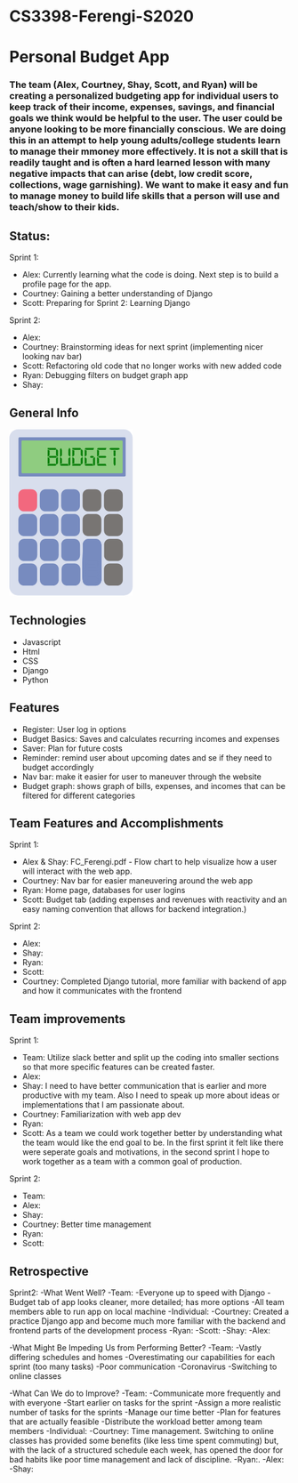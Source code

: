 # CS3398-Ferengi-S2020

# Personal Budget App
### The team (Alex, Courtney, Shay, Scott, and Ryan) will be creating a personalized budgeting app for individual users to keep track of their income, expenses, savings, and financial goals we think would be helpful to the user. The user could be anyone looking to be more financially conscious. We are doing this in an attempt to help young adults/college students learn to manage their mmoney more effectively. It is not a skill that is readily taught and is often a hard learned lesson with many negative impacts that can arise (debt, low credit score, collections, wage garnishing). We want to make it easy and fun to manage money to build life skills that a person will use and teach/show to their kids.
## Status:
Sprint 1:
  - Alex: Currently learning what the code is doing. Next step is to build a profile page for the app. 
  - Courtney: Gaining a better understanding of Django
  - Scott: Preparing for Sprint 2: Learning Django
  
Sprint 2:
  - Alex:
  - Courtney: Brainstorming ideas for next sprint (implementing nicer looking nav bar)
  - Scott: Refactoring old code that no longer works with new added code
  - Ryan: Debugging filters on budget graph app
  - Shay: 
  
## General Info 
![](images/fci-calculator.png)

## Technologies
- Javascript
- Html
- CSS
- Django
- Python

## Features 
- Register: User log in options
- Budget Basics: Saves and calculates recurring incomes and expenses 
- Saver: Plan for future costs 
- Reminder: remind user about upcoming dates and se if they need to budget accordingly 
- Nav bar: make it easier for user to maneuver through the website
- Budget graph: shows graph of bills, expenses, and incomes that can be filtered for different categories

## Team Features and Accomplishments
Sprint 1:
  - Alex & Shay: FC_Ferengi.pdf - Flow chart to help visualize how a user will interact with the web app.
  - Courtney: Nav bar for easier maneuvering around the web app
  - Ryan: Home page, databases for user logins
  - Scott: Budget tab (adding expenses and revenues with reactivity and an easy naming convention that allows for backend integration.)
  
Sprint 2:
  - Alex:
  - Shay:
  - Ryan:
  - Scott:
  - Courtney: Completed Django tutorial, more familiar with backend of app and how it communicates with the frontend

## Team improvements
Sprint 1:
  - Team: Utilize slack better and split up the coding into smaller sections so that more specific features 
    can be created faster.
  - Alex:
  - Shay: I need to have better communication that is earlier and more productive with my team.
    Also I need to speak up more about ideas or implementations that I am passionate about.
  - Courtney: Familiarization with web app dev
  - Ryan: 
  - Scott: As a team we could work together better by understanding what the team would like the end goal to be. In the first sprint it     felt like there were seperate goals and motivations, in the second sprint I hope to work together as a team with a common goal of       production.
  
Sprint 2:
  - Team:
  - Alex:
  - Shay:
  - Courtney: Better time management
  - Ryan:
  - Scott:
  
## Retrospective
Sprint2:
  -What Went Well?
    -Team:
      -Everyone up to speed with Django
      -Budget tab of app looks cleaner, more detailed; has more options
      -All team members able to run app on local machine
    -Individual:
      -Courtney: Created a practice Django app and become much more familiar with the backend and 
       frontend parts of the development process
      -Ryan: 
      -Scott: 
      -Shay:
      -Alex: 
      
  -What Might Be Impeding Us from Performing Better?
    -Team:
      -Vastly differing schedules and homes
      -Overestimating our capabilities for each sprint (too many tasks)
      -Poor communication
      -Coronavirus
      -Switching to online classes
      
  -What Can We do to Improve?
    -Team:
      -Communicate more frequently and with everyone
      -Start earlier on tasks for the sprint
      -Assign a more realistic number of tasks for the sprints
      -Manage our time better
      -Plan for features that are actually feasible
      -Distribute the workload better among team members
    -Individual:
      -Courtney: Time management. Switching to online classes has provided some benefits (like less time spent commuting) but,
       with the lack of a structured schedule each week, has opened the door for bad habits like poor time management and lack of              discipline.
      -Ryan:.
      -Alex: 
      -Shay:

